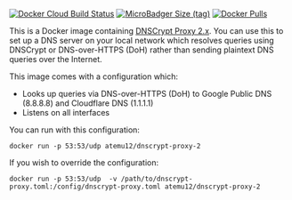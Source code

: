 [![Docker Cloud Build Status](https://img.shields.io/docker/cloud/build/atemu12/dnscrypt-proxy-2.svg)](https://hub.docker.com/r/atemu12/dnscrypt-proxy-2)
[![MicroBadger Size (tag)](https://img.shields.io/microbadger/image-size/atemu12/dnscrypt-proxy-2/latest.svg)](https://hub.docker.com/r/atemu12/dnscrypt-proxy-2)
[![Docker Pulls](https://img.shields.io/docker/pulls/atemu12/dnscrypt-proxy-2.svg)](https://hub.docker.com/r/atemu12/dnscrypt-proxy-2)

This is a Docker image containing [DNSCrypt Proxy 2.x](https://github.com/jedisct1/dnscrypt-proxy). You can use this to set up a DNS server on your local network which resolves queries using DNSCrypt or DNS-over-HTTPS (DoH) rather than sending plaintext DNS queries over the Internet.

This image comes with a configuration which:

* Looks up queries via DNS-over-HTTPS (DoH) to Google Public DNS (8.8.8.8) and Cloudflare DNS (1.1.1.1)
* Listens on all interfaces

You can run with this configuration:

`docker run -p 53:53/udp atemu12/dnscrypt-proxy-2`

If you wish to override the configuration:

`docker run -p 53:53/udp  -v /path/to/dnscrypt-proxy.toml:/config/dnscrypt-proxy.toml atemu12/dnscrypt-proxy-2`

